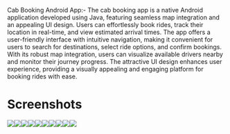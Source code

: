 Cab Booking Android App:-
The cab booking app is a native Android application developed using Java, featuring seamless map integration and an appealing UI design. Users can effortlessly book rides, track their location in real-time, and view estimated arrival times. The app offers a user-friendly interface with intuitive navigation, making it convenient for users to search for destinations, select ride options, and confirm bookings. With its robust map integration, users can visualize available drivers nearby and monitor their journey progress. The attractive UI design enhances user experience, providing a visually appealing and engaging platform for booking rides with ease.


# Screenshots
![](https://github.com/Shohrab-CDAC/Cab-Booking-Android-App-with-Google-Map/blob/main/Screenshots/1.jpg)![](https://github.com/Shohrab-CDAC/Cab-Booking-Android-App-with-Google-Map/blob/main/Screenshots/10.jpg)![](https://github.com/Shohrab-CDAC/Cab-Booking-Android-App-with-Google-Map/blob/main/Screenshots/11.jpg)![](https://github.com/Shohrab-CDAC/Cab-Booking-Android-App-with-Google-Map/blob/main/Screenshots/12.jpg)![](https://github.com/Shohrab-CDAC/Cab-Booking-Android-App-with-Google-Map/blob/main/Screenshots/2.jpg)![](https://github.com/Shohrab-CDAC/Cab-Booking-Android-App-with-Google-Map/blob/main/Screenshots/3.jpg)![](https://github.com/Shohrab-CDAC/Cab-Booking-Android-App-with-Google-Map/blob/main/Screenshots/4.jpg)![](https://github.com/Shohrab-CDAC/Cab-Booking-Android-App-with-Google-Map/blob/main/Screenshots/5.jpg)![](https://github.com/Shohrab-CDAC/Cab-Booking-Android-App-with-Google-Map/blob/main/Screenshots/6.jpg)![](https://github.com/Shohrab-CDAC/Cab-Booking-Android-App-with-Google-Map/blob/main/Screenshots/7.jpg)
          
